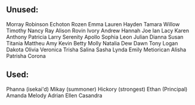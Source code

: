## Unused:
Morray
Robinson
Echoton
Rozen
Emma
Lauren
Hayden
Tamara
Willow
Timothy
Nancy
Ray
Alison
Rovin
Ivory 
Andrew 
Hannah
Joe
Ian
Lacy
Karen
Anthony
Patricia
Larry
Serenity
Apollo
Sophia
Leon
Julian
Dianna
Susan
Titania
Mattheu
Amy
Kevin
Betty
Molly
Natalia
Dew
Dawn
Tony
Logan
Dakota
Olivia
Veronica
Trisha
Salina
Sasha
Lynda
Emily
Metiorican
Alisha
Patrisha 
Corona

## Used:
Phanna (isekai'd)
Mikay (summoner)
Hickory (strongest)
Ethan (Principal)
Amanda
Melody
Adrian
Ellen
Casandra
 
